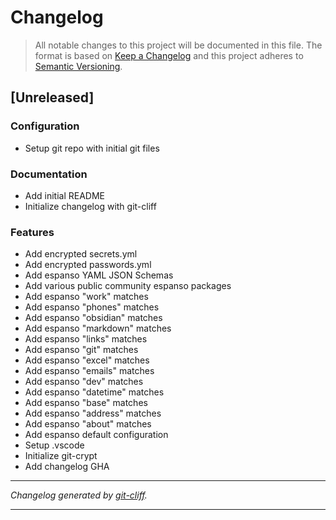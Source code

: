 # Changelog

> All notable changes to this project will be documented in this file. The format is based on
[Keep a Changelog](http://keepachangelog.com/) and this project adheres to
[Semantic Versioning](http://semver.org/).

## [Unreleased]

### Configuration

- Setup git repo with initial git files

### Documentation

- Add initial README
- Initialize changelog with git-cliff

### Features

- Add encrypted secrets.yml
- Add encrypted passwords.yml
- Add espanso YAML JSON Schemas
- Add various public community espanso packages
- Add espanso "work" matches
- Add espanso "phones" matches
- Add espanso "obsidian" matches
- Add espanso "markdown" matches
- Add espanso "links" matches
- Add espanso "git" matches
- Add espanso "excel" matches
- Add espanso "emails" matches
- Add espanso "dev" matches
- Add espanso "datetime" matches
- Add espanso "base" matches
- Add espanso "address" matches
- Add espanso "about" matches
- Add espanso default configuration
- Setup .vscode
- Initialize git-crypt
- Add changelog GHA

***
*Changelog generated by [git-cliff](https://github.com/orhun/git-cliff).*
***
